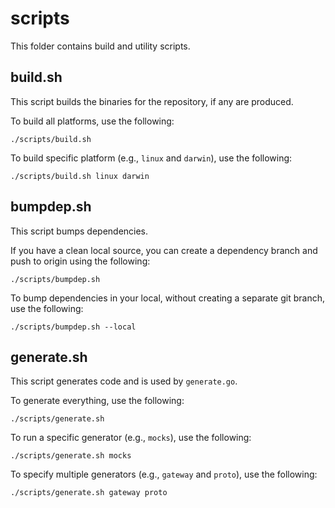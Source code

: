 # scripts

This folder contains build and utility scripts.

## build.sh

This script builds the binaries for the repository, if any are produced.

To build all platforms, use the following:
```shell
./scripts/build.sh
```

To build specific platform (e.g., `linux` and `darwin`), use the following:
```shell
./scripts/build.sh linux darwin
```

## bumpdep.sh

This script bumps dependencies.

If you have a clean local source, you can create a dependency branch and push to origin using the following:
```shell
./scripts/bumpdep.sh
```

To bump dependencies in your local, without creating a separate git branch, use the following:
```shell
./scripts/bumpdep.sh --local
```

## generate.sh

This script generates code and is used by `generate.go`.

To generate everything, use the following:

```shell
./scripts/generate.sh
```

To run a specific generator (e.g., `mocks`), use the following:

```shell
./scripts/generate.sh mocks
```

To specify multiple generators (e.g., `gateway` and `proto`), use the following:

```shell
./scripts/generate.sh gateway proto
```
